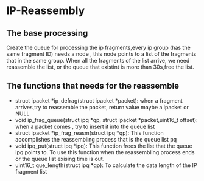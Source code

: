 # IP-Reassembly

## The base processing 
Create the queue for processing the ip fragments,every ip group (has the same fragment ID) needs a node , this node points to a list of the fragments that in the same group. When all the fragments of the list arrive, we need reassemble the list, or the queue that existint is more than 30s,free the list.

## The functions that needs for the reassemble

* struct ipacket *ip_defrag(struct ipacket *packet): when a fragment arrives,try to reassemble the packet, return value maybe a ipacket or NULL
* void ip_frag_queue(struct ipq *qp, struct ipacket *packet,uint16_t offset): when a packet comes , try to insert it into the queue list
* struct ipacket *ip_frag_reasm(struct ipq *qp): This function accomplishes the reassembling process that is the queue list pq
* void ipq_put(struct ipq *ipq): This function frees the list that the queue ipq points to. To use this function when the reassembling process ends or the queue list exising time is out.
* uint16_t  que_length(struct ipq *qp): To calculate the data length of the IP fragment list

